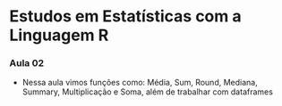 # Estudos em Estatísticas com a Linguagem R

### Aula 02
* Nessa aula vimos funções como: Média, Sum, Round, Mediana, Summary, Multiplicação e Soma, além de trabalhar com dataframes

